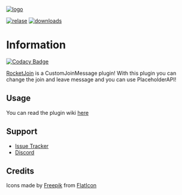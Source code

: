 [relase]: https://img.shields.io/github/v/release/Lorenzo0111/RocketJoin
[releaselink]: https://github.com/Lorenzo0111/RocketJoin/releases/latest

[issues]: https://github.com/Lorenzo0111/RocketJoin/issues

[discord]: https://bit.ly/RocketServer_DS
[spigot]: https://www.spigotmc.org/resources/rocketjoin-custom-join-message.82520/

[logo]: https://i.ibb.co/61FpRdt/Full.png

[downloads]: http://badge.henrya.org/spigotbukkit/downloads?spigot=82520

[![logo]][spigot]

[![relase]][releaselink] [![downloads]][spigot]


# Information 

[![Codacy Badge](https://api.codacy.com/project/badge/Grade/650abf4b749e4ac3927481ad96973093)](https://app.codacy.com/gh/Lorenzo0111/RocketJoin?utm_source=github.com&utm_medium=referral&utm_content=Lorenzo0111/RocketJoin&utm_campaign=Badge_Grade_Settings)

[RocketJoin][spigot] is a CustomJoinMessage plugin!
With this plugin you can change the join and leave message and you can use PlaceholderAPI!


## Usage

You can read the plugin wiki [here](https://docs.rocketplugins.space/rocketjoin/starting)

## Support
- [Issue Tracker][issues]
- [Discord][discord]

## Credits 


Icons made by [Freepik](https://www.flaticon.com/authors/freepik) from [FlatIcon](https://www.flaticon.com/)
